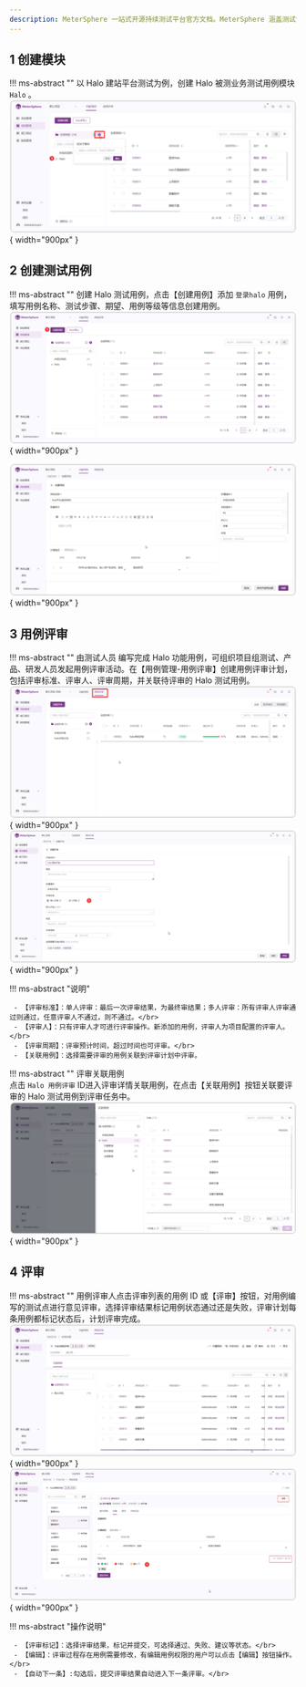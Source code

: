 ```yaml
---
description: MeterSphere 一站式开源持续测试平台官方文档。MeterSphere 涵盖测试管理、接口测试、UI 测试和性能测试等功能，全面兼容 JMeter、Selenium 等主流开源标准，有效助力开发和测试团队充分利用云弹性进行高度可 扩展的自动化测试，加速高质量的软件交付。
---
```


## 1 创建模块
!!! ms-abstract ""
    以 Halo 建站平台测试为例，创建 Halo 被测业务测试用例模块 `Halo` 。 
![!测试用例](../img/track/添加模块.png){ width="900px" }


## 2 创建测试用例
!!! ms-abstract ""
    创建 Halo 测试用例，点击【创建用例】添加 `登录halo` 用例，填写用例名称、测试步骤、期望、用例等级等信息创建用例。
![!测试用例](../img/track/创建用例.png){ width="900px" }
   
![!测试用例](../img/track/功能用例编辑.png){ width="900px" }

## 3 用例评审
!!! ms-abstract ""
    由测试人员 编写完成 Halo 功能用例，可组织项目组测试、产品、研发人员发起用例评审活动。在【用例管理-用例评审】创建用例评审计划，包括评审标准、评审人、评审周期，并关联待评审的 Halo 测试用例。
![!测试用例](../img/track/用例评审入口.png){ width="900px" }
![!创建用例评审](../img/track/创建用例评审页面.png){ width="900px" }

!!! ms-abstract "说明"

     - 【评审标准】：单人评审：最后一次评审结果，为最终审结果；多人评审：所有评审人评审通过则通过，任意评审人不通过，则不通过。</br>
     - 【评审人】：只有评审人才可进行评审操作。新添加的用例，评审人为项目配置的评审人。</br>
     - 【评审周期】：评审预计时间，超过时间也可评审。</br>
     - 【关联用例】：选择需要评审的用例关联到评审计划中评审。

!!! ms-abstract ""
     评审关联用例 </br>
    点击  `Halo 用例评审` ID进入评审详情关联用例，在点击【关联用例】按钮关联要评审的 Halo 测试用例到评审任务中。
![!关联测试用例](../img/track/用例评审关联用例.png){ width="900px" }



## 4 评审
!!! ms-abstract ""
    用例评审人点击评审列表的用例 ID 或【评审】按钮，对用例编写的测试点进行意见评审，选择评审结果标记用例状态通过还是失败，评审计划每条用例都标记状态后，计划评审完成。
![!评审测试用例](../img/track/关联完成列表.png){ width="900px" }
![!评审测试用例](../img/track/评审操作.png){ width="900px" }

!!! ms-abstract "操作说明"

     - 【评审标记】：选择评审结果，标记并提交，可选择通过、失败、建议等状态。</br>
     - 【编辑】：评审过程存在用例需要修改，有编辑用例权限的用户可以点击【编辑】按钮操作。</br>
     - 【自动下一条】:勾选后，提交评审结果自动进入下一条评审。</br>



<!--
## 3 创建测试计划
!!! ms-abstract ""
    在顶部菜单栏中，选择【测试计划】打开【测试计划】页面。

### 3.1 新建测试计划
!!! ms-abstract ""
    在【测试计划】页面，点击测试计划列表上方的【创建测试计划】按钮，打开【创建测试计划】对话框，在对话框中输入此次测试计划的名称、负责人等信息后，点击 【确定】 按钮完成测试计划创建。
![!新建测试计划](../img/track/新建测试计划.png){ width="900px" }

### 3.2 测试计划关联用例
!!! ms-abstract ""
    点击测试计划列表中新创建的测试计划，进入测试计划详情页面。<br>
    切换要关联的测试用例类型菜单，点击右侧列表上方的 【关联测试用例】 按钮，在弹出的用例选择列表中选择要添加到此次测试计划中的测试用例。可以通过搜索框及高级搜索功能进一步筛选特定的测试用例进行添加。
![!测试计划关联测试用例](../img/track/测试计划关联测试用例1.png){ width="900px" }

![!测试计划关联测试用例](../img/track/测试计划关联测试用例2.png){ width="900px" }

!!! ms-abstract ""
    记录用例执行结果 <br>
    关联测试用例后，即可在测试计划页面右侧的测试用例列表中查看到已关联的测试用例。点击某个测试用例操作列中的【编辑】按钮，进入【用例详情】页面。<br>
    在执行步骤中，填写每一步的实际结果及该步的执行结果，基于各步骤执行情况及评定标准，点击上方的状态按钮为此条用例标记执行状态。<br/>
    Tips:在测试计划中修改功能用例的状态，会同步更新【用例列表】的对应用例的状态。
![!更新用例执行结果](../img/track/更新用例执行结果1.png){ width="900px" }

!!! ms-abstract ""
    同时在测试计划列表可直接在更新用例状态。
![!更新用例执行结果](../img/track/更新用例执行结果2.png){ width="900px" }

!!! ms-abstract ""
    关联 【接口测试用例】、【UI 测试用例】、【性能测试用例】无需手动修改状态，关联方式和【功能测试用例】相同。

### 3.3 脑图方式记录用例执行结果
!!! ms-abstract ""
    与用例的创建和评审类似，用例执行结果同样可以通过脑图方式记录。在【用例列表】页面点击【脑图】标签切换到脑图展示页面，选中待执行用例，通过添加标签的方式来标记用例执行结果。
![!脑图记录用例结果](../img/track/脑图记录用例结果.png){ width="900px" }

## 4 测试计划执行
!!! ms-abstract ""
    点击测试计划列表右侧【执行】按钮，可以执行测试计划，同时执行时可选择运行环境、执行模式、运行资源池、失败重试等其他配置。
![!测试计划执行](../img/track/测试计划执行.png){ width="900px" }

## 5 查看测试报告
!!! ms-abstract ""
    当测试计划中的测试用例执行完成后，【报告】页签菜单下会自动生成一份测试报告。查看测试报告展示测试执行结果的详细信息并统计测试执行率、通过率等数据。测试报告详情右上角支持分享、导出操作。
![!报告统计](../img/track/快速查看报告.png){ width="900px" }
![!报告统计](../img/track/快速测试报告.png){ width="900px" }-->
